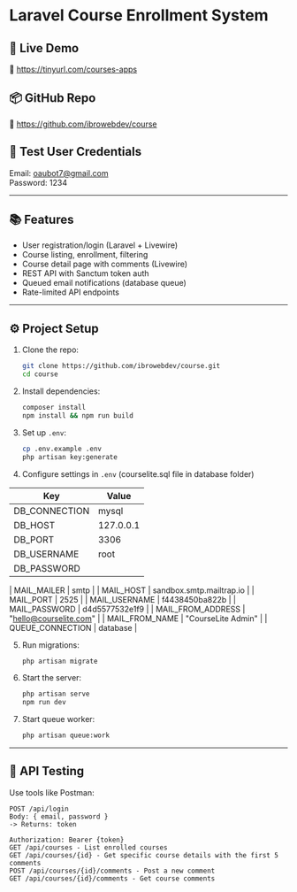 # Laravel Course Enrollment System

## 🚀 Live Demo
🔗 https://tinyurl.com/courses-apps

## 📦 GitHub Repo
🔗 https://github.com/ibrowebdev/course

## 👤 Test User Credentials
Email: oaubot7@gmail.com  
Password: 1234

---

## 📚 Features
- User registration/login (Laravel + Livewire)
- Course listing, enrollment, filtering
- Course detail page with comments (Livewire)
- REST API with Sanctum token auth
- Queued email notifications (database queue)
- Rate-limited API endpoints

---

## ⚙️ Project Setup

1. Clone the repo:
    ```bash
    git clone https://github.com/ibrowebdev/course.git
    cd course
    ```

2. Install dependencies:
    ```bash
    composer install
    npm install && npm run build
    ```

3. Set up `.env`:
    ```bash
    cp .env.example .env
    php artisan key:generate
    ```


4. Configure  settings in `.env` (courselite.sql file in database folder)

| Key              | Value   |
|-------------------|------------|
| DB_CONNECTION | mysql   |
| DB_HOST | 127.0.0.1   |
| DB_PORT | 3306   |
| DB_USERNAME | root   |
| DB_PASSWORD |    |

| MAIL_MAILER | smtp   |
| MAIL_HOST   | sandbox.smtp.mailtrap.io    |
| MAIL_PORT   | 2525    |
| MAIL_USERNAME | f4438450ba822b    |
| MAIL_PASSWORD | d4d5577532e1f9    |
| MAIL_FROM_ADDRESS | "hello@courselite.com"    |
| MAIL_FROM_NAME | "CourseLite Admin"    |
| QUEUE_CONNECTION | database    |

5. Run migrations:
    ```bash
    php artisan migrate
    ```
    

6. Start the server:
    ```bash
    php artisan serve
    npm run dev
    ```

8. Start queue worker:
    ```bash
    php artisan queue:work
    ```


---
## 🧪 API Testing

Use tools like Postman:

```http
POST /api/login
Body: { email, password }
-> Returns: token

Authorization: Bearer {token}
GET /api/courses - List enrolled courses
GET /api/courses/{id} - Get specific course details with the first 5 comments
POST /api/courses/{id}/comments - Post a new comment
GET /api/courses/{id}/comments - Get course comments
